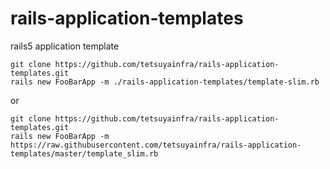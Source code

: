# rails-application-templates
rails5 application template

```
git clone https://github.com/tetsuyainfra/rails-application-templates.git
rails new FooBarApp -m ./rails-application-templates/template-slim.rb
```

or 

```
git clone https://github.com/tetsuyainfra/rails-application-templates.git
rails new FooBarApp -m https://raw.githubusercontent.com/tetsuyainfra/rails-application-templates/master/template_slim.rb
```
